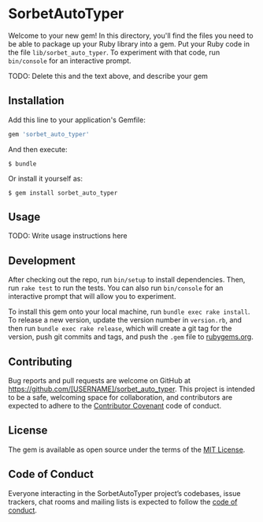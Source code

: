 # SorbetAutoTyper

Welcome to your new gem! In this directory, you'll find the files you need to be able to package up your Ruby library into a gem. Put your Ruby code in the file `lib/sorbet_auto_typer`. To experiment with that code, run `bin/console` for an interactive prompt.

TODO: Delete this and the text above, and describe your gem

## Installation

Add this line to your application's Gemfile:

```ruby
gem 'sorbet_auto_typer'
```

And then execute:

    $ bundle

Or install it yourself as:

    $ gem install sorbet_auto_typer

## Usage

TODO: Write usage instructions here

## Development

After checking out the repo, run `bin/setup` to install dependencies. Then, run `rake test` to run the tests. You can also run `bin/console` for an interactive prompt that will allow you to experiment.

To install this gem onto your local machine, run `bundle exec rake install`. To release a new version, update the version number in `version.rb`, and then run `bundle exec rake release`, which will create a git tag for the version, push git commits and tags, and push the `.gem` file to [rubygems.org](https://rubygems.org).

## Contributing

Bug reports and pull requests are welcome on GitHub at https://github.com/[USERNAME]/sorbet_auto_typer. This project is intended to be a safe, welcoming space for collaboration, and contributors are expected to adhere to the [Contributor Covenant](http://contributor-covenant.org) code of conduct.

## License

The gem is available as open source under the terms of the [MIT License](https://opensource.org/licenses/MIT).

## Code of Conduct

Everyone interacting in the SorbetAutoTyper project’s codebases, issue trackers, chat rooms and mailing lists is expected to follow the [code of conduct](https://github.com/[USERNAME]/sorbet_auto_typer/blob/master/CODE_OF_CONDUCT.md).
